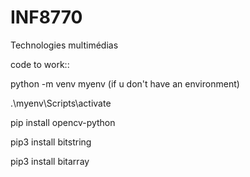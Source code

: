 # INF8770
Technologies multimédias

code to work::

python -m venv myenv (if u don't have an environment)

.\myenv\Scripts\activate

pip install opencv-python

pip3 install bitstring 

pip3 install bitarray
